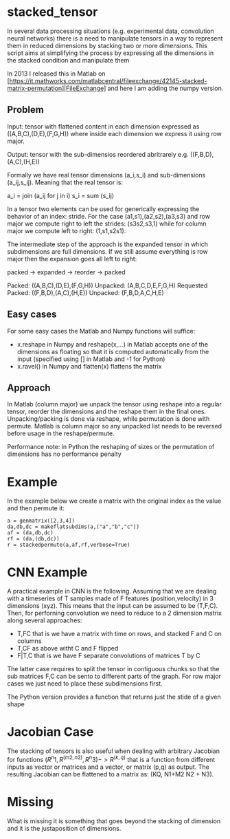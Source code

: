 # stacked_tensor

In several data processing situations (e.g. experimental data, convolution neural networks) there is a need to manipulate tensors in a way to represent them in reduced dimensions by stacking two or more dimensions. This script aims at simplifying the process by expressing all the dimensions in the stacked condition and manipulate them

In 2013 I released this in Matlab on [https://it.mathworks.com/matlabcentral/fileexchange/42145-stacked-matrix-permutation]|FileExchange] and here I am adding the numpy version.

## Problem
Input: tensor with flattened content in each dimension expressed as ((A,B,C),(D,E),(F,G,H)) where inside each dimension we express it using row major.

Output: tensor with the sub-dimensios reordered abritrarely e.g. ((F,B,D),(A,C),(H,E))

Formally we have real tensor dimensions (a_i,s_i) and sub-dimensions (a_ij,s_ij). Meaning that the real tensor is:

  a_i = join (a_ij for j in i)
  s_i = sum (s_ij)

In a tensor two elements can be used for generically expressing the behavior of an index: stride. For the case (a1,s1),(a2,s2),(a3,s3) and row major we compute right to left the strides: (s3s2,s3,1) while for column major we compute left to right: (1,s1,s2s1).

The intermediate step of the approach is the expanded tensor in which subdimensions are full dimensions. If we still assume everything is row major then the expansion goes all left to right:

packed → expanded → reorder → packed

Packed: ((A,B,C),(D,E),(F,G,H))
Unpacked: (A,B,C,D,E,F,G,H)
Requested Packed: ((F,B,D),(A,C),(H,E))
Unpacked: (F,B,D,A,C,H,E)

## Easy cases

For some easy cases the Matlab and Numpy functions will suffice:
* x.reshape in Numpy and reshape(x,...) in Matlab accepts one of the dimensions as floating so that it is computed automatically from the input (specified using [] in Matlab and -1 for Python)
* x.ravel() in Numpy and flatten(x) flattens the matrix


## Approach

In Matlab (column major) we unpack the tensor using reshape into a regular tensor, reorder the dimensions and the reshape them in the final ones. Unpacking/packing is done via reshape, while permutation is done with permute. Matlab is column major so any unpacked list needs to be reversed before usage in the reshape/permute.

Performance note: in Python the reshaping of sizes or the permutation of dimensions has no performance penalty

# Example

In the example below we create a matrix with the original index as the value and then permute it:

	a = genmatrix([2,3,4])
	da,db,dc = makeflatsubdims(a,("a","b","c"))
	af = (da,db,dc)
	rf = (da,(db,dc))
	r = stackedpermute(a,af,rf,verbose=True)

# CNN Example
A practical example in CNN is the following. Assuming that we are dealing with a timeseries of T samples made of F features (position,velocity) in 3 dimensions (xyz). This means that the input can be assumed to be (T,F,C). Then, for perforning convolution we need to reduce to a 2 dimension matrix along several approaches:

* T,FC  that is we have a matrix with time on rows, and stacked F and C on columns
* T,CF  as above witht C and F flipped
* F|T,C that is we have F separate convolutions of matrices T by C

The latter case requires to split the tensor in contiguous chunks so that the sub matrices F,C can be sento to different parts of the graph. For row major cases we just need to place these subdimensions first.

The Python version provides a function that returns just the stide of a given shape

# Jacobian Case

The stacking of tensors is also useful when dealing with arbitrary Jacobian for functions $(R^n1,R^(m2,n2),R^n3) -> R^(k,q)$ that is a function from different inputs as vector or matrices and a vector, or matrix (p,q) as output. The resulting Jacobian can be flattened to a matrix as: (KQ, N1+M2 N2 + N3).

# Missing

What is missing it is something that goes beyond the stacking of dimension and it is the justaposition of dimensions.


